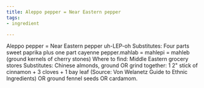 ```yaml
---
title: Aleppo pepper = Near Eastern pepper
tags:
- ingredient

---
```

Aleppo pepper = Near Eastern pepper uh-LEP-oh Substitutes: Four parts sweet paprika plus one part cayenne pepper.mahlab = mahlepi = mahleb (ground kernels of cherry stones) Where to find: Middle Eastern grocery stores Substitutes: Chinese almonds, ground OR grind together: 1 2" stick of cinnamon + 3 cloves + 1 bay leaf (Source: Von Welanetz Guide to Ethnic Ingredients) OR ground fennel seeds OR cardamom.

